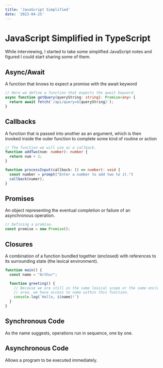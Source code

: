 ```yaml
---
title: 'JavaScript Simplified'
date: '2023-04-25'
---
```


# JavaScript Simplified in TypeScript
While interviewing, I started to take some simplified JavaScript notes and figured I could start sharing some of them.

## Async/Await
A function that knows to expect a promise with the await keyword

```ts
// Here we define a function that expects the await keyword.
async function getQuery(queryString: string): Promise<any> {
  return await fetch(`/api/query=${queryString}`);
}
```

## Callbacks
A function that is passed into another as an argument, which is then invoked inside the outer function to complete some kind of routine or action

```ts
// The function we will use as a callback.
function addTwo(num: number): number {
  return num + 2;
}

function processInput(callback: () => number): void {
  const number = prompt("Enter a number to add two to it.")
  callback(numer);
}
```

## Promises
An object representing the eventual completion or failure of an asynchronous operation.

```ts
// Defining a promise.
const promise = new Promise();
```

## Closures
A combination of a function bundled together (enclosed) with references to its surrounding state (the lexical environment).

```ts
function main() {
  const name = "Arthur";

  function greeting() {
    // Because we are still in the same lexical scope or the same enclosed
    // area, we have access to name within this function.
    console.log(`Hello, ${name}!`)
  }
}
```

## Synchronous Code
As the name suggests, operations run in sequence, one by one.

## Asynchronous Code
Allows a program to be executed immediately.
